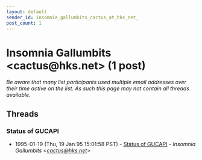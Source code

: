```yaml
---
layout: default
sender_id: insomnia_gallumbits_cactus_at_hks_net_
post_count: 1
---
```


# Insomnia Gallumbits <cactus<span>@</span>hks.net> (1 post)

_Be aware that many list participants used multiple email addresses over their time active on the list. As such this page may not contain all threads available._

## Threads

### Status of GUCAPI
+ 1995-01-19 (Thu, 19 Jan 95 15:01:58 PST) - [Status of GUCAPI](/archive/1995/01/eadc1dc4a0dfe888518d06d98d43f452a9faa775ad7ebb1cc0a3201dc72b2a05) - _Insomnia Gallumbits \<cactus@hks.net\>_

